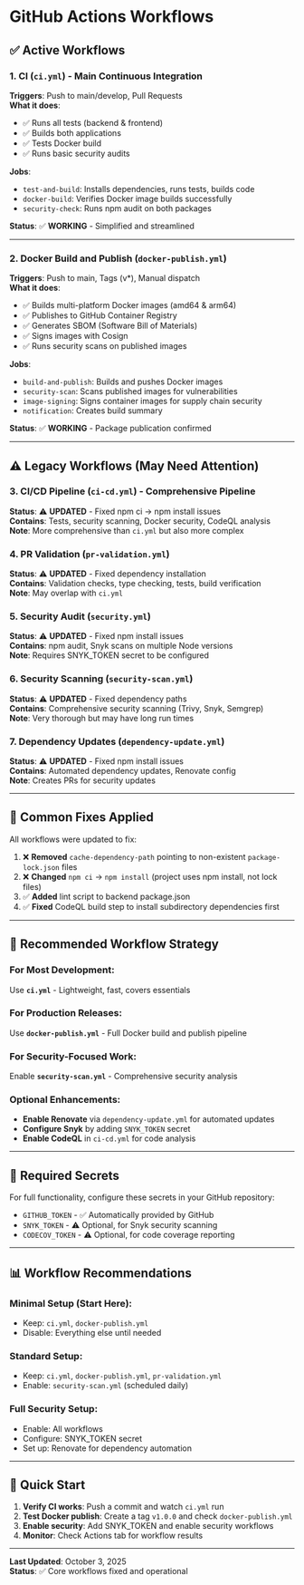 # GitHub Actions Workflows

## ✅ Active Workflows

### 1. **CI** (`ci.yml`) - Main Continuous Integration
**Triggers**: Push to main/develop, Pull Requests  
**What it does**:
- ✅ Runs all tests (backend & frontend)
- ✅ Builds both applications
- ✅ Tests Docker build
- ✅ Runs basic security audits

**Jobs**:
- `test-and-build`: Installs dependencies, runs tests, builds code
- `docker-build`: Verifies Docker image builds successfully
- `security-check`: Runs npm audit on both packages

**Status**: ✅ **WORKING** - Simplified and streamlined

---

### 2. **Docker Build and Publish** (`docker-publish.yml`)
**Triggers**: Push to main, Tags (v*), Manual dispatch  
**What it does**:
- ✅ Builds multi-platform Docker images (amd64 & arm64)
- ✅ Publishes to GitHub Container Registry
- ✅ Generates SBOM (Software Bill of Materials)
- ✅ Signs images with Cosign
- ✅ Runs security scans on published images

**Jobs**:
- `build-and-publish`: Builds and pushes Docker images
- `security-scan`: Scans published images for vulnerabilities
- `image-signing`: Signs container images for supply chain security
- `notification`: Creates build summary

**Status**: ✅ **WORKING** - Package publication confirmed

---

## ⚠️ Legacy Workflows (May Need Attention)

### 3. **CI/CD Pipeline** (`ci-cd.yml`) - Comprehensive Pipeline
**Status**: ⚠️ **UPDATED** - Fixed npm ci → npm install issues  
**Contains**: Tests, security scanning, Docker security, CodeQL analysis  
**Note**: More comprehensive than `ci.yml` but also more complex

### 4. **PR Validation** (`pr-validation.yml`)
**Status**: ⚠️ **UPDATED** - Fixed dependency installation  
**Contains**: Validation checks, type checking, tests, build verification  
**Note**: May overlap with `ci.yml`

### 5. **Security Audit** (`security.yml`)
**Status**: ⚠️ **UPDATED** - Fixed npm install issues  
**Contains**: npm audit, Snyk scans on multiple Node versions  
**Note**: Requires SNYK_TOKEN secret to be configured

### 6. **Security Scanning** (`security-scan.yml`)
**Status**: ⚠️ **UPDATED** - Fixed dependency paths  
**Contains**: Comprehensive security scanning (Trivy, Snyk, Semgrep)  
**Note**: Very thorough but may have long run times

### 7. **Dependency Updates** (`dependency-update.yml`)
**Status**: ⚠️ **UPDATED** - Fixed npm install issues  
**Contains**: Automated dependency updates, Renovate config  
**Note**: Creates PRs for security updates

---

## 🔧 Common Fixes Applied

All workflows were updated to fix:
1. ❌ **Removed** `cache-dependency-path` pointing to non-existent `package-lock.json` files
2. ❌ **Changed** `npm ci` → `npm install` (project uses npm install, not lock files)
3. ✅ **Added** lint script to backend package.json
4. ✅ **Fixed** CodeQL build step to install subdirectory dependencies first

---

## 🎯 Recommended Workflow Strategy

### For Most Development:
Use **`ci.yml`** - Lightweight, fast, covers essentials

### For Production Releases:
Use **`docker-publish.yml`** - Full Docker build and publish pipeline

### For Security-Focused Work:
Enable **`security-scan.yml`** - Comprehensive security analysis

### Optional Enhancements:
- **Enable Renovate** via `dependency-update.yml` for automated updates
- **Configure Snyk** by adding `SNYK_TOKEN` secret
- **Enable CodeQL** in `ci-cd.yml` for code analysis

---

## 🔑 Required Secrets

For full functionality, configure these secrets in your GitHub repository:

- `GITHUB_TOKEN` - ✅ Automatically provided by GitHub
- `SNYK_TOKEN` - ⚠️ Optional, for Snyk security scanning
- `CODECOV_TOKEN` - ⚠️ Optional, for code coverage reporting

---

## 📊 Workflow Recommendations

### Minimal Setup (Start Here):
- Keep: `ci.yml`, `docker-publish.yml`
- Disable: Everything else until needed

### Standard Setup:
- Keep: `ci.yml`, `docker-publish.yml`, `pr-validation.yml`
- Enable: `security-scan.yml` (scheduled daily)

### Full Security Setup:
- Enable: All workflows
- Configure: SNYK_TOKEN secret
- Set up: Renovate for dependency automation

---

## 🚀 Quick Start

1. **Verify CI works**: Push a commit and watch `ci.yml` run
2. **Test Docker publish**: Create a tag `v1.0.0` and check `docker-publish.yml`
3. **Enable security**: Add SNYK_TOKEN and enable security workflows
4. **Monitor**: Check Actions tab for workflow results

---

**Last Updated**: October 3, 2025  
**Status**: ✅ Core workflows fixed and operational


